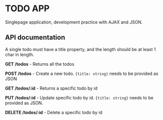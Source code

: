 # TODO APP

Singlepage application, development practice with AJAX and JSON.

## API documentation

A single todo must have a title property, and the length should be at least 1 char in length.

**GET /todos** - Returns all the todos

**POST /todos** - Create a new todo. `{title: string}` needs to be provided as JSON

**GET /todos/:id** - Returns a specific todo by id

**PUT /todos/:id** - Update specific todo by id. `{title: string}` needs to be provided as JSON.

**DELETE /todos/:id** - Delete a specific todo by id

